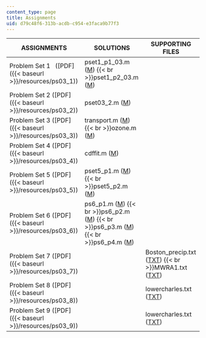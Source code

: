 ```yaml
---
content_type: page
title: Assignments
uid: d79c48f6-313b-acdb-c954-e3faca9b77f3
---
```


| ASSIGNMENTS | SOLUTIONS | SUPPORTING FILES |
| --- | --- | --- |
| Problem Set 1   ([PDF]({{< baseurl >}}/resources/ps03_1)) | pset1\_p1\_03.m ([M](/courses/civil-and-environmental-engineering/1-017-computing-and-data-analysis-for-environmental-applications-fall-2003/assignments/pset1_p1_03.m))  {{< br >}}pset1\_p2\_03.m ([M](/courses/civil-and-environmental-engineering/1-017-computing-and-data-analysis-for-environmental-applications-fall-2003/assignments/pset1_p2_03.m)) | &nbsp; |
| Problem Set 2 ([PDF]({{< baseurl >}}/resources/ps03_2)) | pset03\_2.m ([M](/courses/civil-and-environmental-engineering/1-017-computing-and-data-analysis-for-environmental-applications-fall-2003/assignments/pset03_2.m)) | &nbsp; |
| Problem Set 3 ([PDF]({{< baseurl >}}/resources/ps03_3)) | transport.m ([M](/courses/civil-and-environmental-engineering/1-017-computing-and-data-analysis-for-environmental-applications-fall-2003/assignments/transport.m))  {{< br >}}ozone.m ([M](/courses/civil-and-environmental-engineering/1-017-computing-and-data-analysis-for-environmental-applications-fall-2003/assignments/ozone.m)) | &nbsp; |
| Problem Set 4 ([PDF]({{< baseurl >}}/resources/ps03_4)) | cdffit.m ([M](/courses/civil-and-environmental-engineering/1-017-computing-and-data-analysis-for-environmental-applications-fall-2003/assignments/cdffit.m)) | &nbsp; |
| Problem Set 5 ([PDF]({{< baseurl >}}/resources/ps03_5)) | pset5\_p1.m ([M](/courses/civil-and-environmental-engineering/1-017-computing-and-data-analysis-for-environmental-applications-fall-2003/assignments/pset5_p1.m))  {{< br >}}pset5\_p2.m ([M](/courses/civil-and-environmental-engineering/1-017-computing-and-data-analysis-for-environmental-applications-fall-2003/assignments/pset5_p2.m)) | &nbsp; |
| Problem Set 6 ([PDF]({{< baseurl >}}/resources/ps03_6)) | ps6\_p1.m ([M](/courses/civil-and-environmental-engineering/1-017-computing-and-data-analysis-for-environmental-applications-fall-2003/assignments/ps6_p1.m))  {{< br >}}ps6\_p2.m ([M](/courses/civil-and-environmental-engineering/1-017-computing-and-data-analysis-for-environmental-applications-fall-2003/assignments/ps6_p2.m))  {{< br >}}ps6\_p3.m ([M](/courses/civil-and-environmental-engineering/1-017-computing-and-data-analysis-for-environmental-applications-fall-2003/assignments/ps6_p3.m))  {{< br >}}ps6\_p4.m ([M](/courses/civil-and-environmental-engineering/1-017-computing-and-data-analysis-for-environmental-applications-fall-2003/assignments/ps6_p4.m)) | &nbsp; |
| Problem Set 7 ([PDF]({{< baseurl >}}/resources/ps03_7)) | &nbsp; | Boston\_precip.txt ([TXT](/courses/civil-and-environmental-engineering/1-017-computing-and-data-analysis-for-environmental-applications-fall-2003/assignments/Boston_precip.txt))  {{< br >}}MWRA1.txt ([TXT](/courses/civil-and-environmental-engineering/1-017-computing-and-data-analysis-for-environmental-applications-fall-2003/assignments/MWRA1.txt)) |
| Problem Set 8 ([PDF]({{< baseurl >}}/resources/ps03_8)) | &nbsp; | lowercharles.txt ([TXT](/courses/civil-and-environmental-engineering/1-017-computing-and-data-analysis-for-environmental-applications-fall-2003/assignments/lowercharles.txt)) |
| Problem Set 9 ([PDF]({{< baseurl >}}/resources/ps03_9)) | &nbsp; | lowercharles.txt ([TXT](/courses/civil-and-environmental-engineering/1-017-computing-and-data-analysis-for-environmental-applications-fall-2003/assignments/lowercharles.txt))
